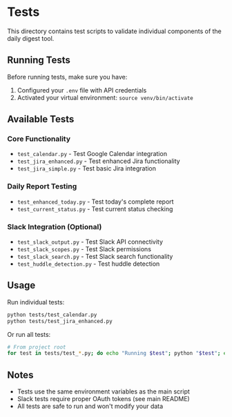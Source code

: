 # Tests

This directory contains test scripts to validate individual components of the daily digest tool.

## Running Tests

Before running tests, make sure you have:
1. Configured your `.env` file with API credentials
2. Activated your virtual environment: `source venv/bin/activate`

## Available Tests

### Core Functionality
- `test_calendar.py` - Test Google Calendar integration
- `test_jira_enhanced.py` - Test enhanced Jira functionality
- `test_jira_simple.py` - Test basic Jira integration

### Daily Report Testing
- `test_enhanced_today.py` - Test today's complete report
- `test_current_status.py` - Test current status checking

### Slack Integration (Optional)
- `test_slack_output.py` - Test Slack API connectivity
- `test_slack_scopes.py` - Test Slack permissions
- `test_slack_search.py` - Test Slack search functionality
- `test_huddle_detection.py` - Test huddle detection

## Usage

Run individual tests:
```bash
python tests/test_calendar.py
python tests/test_jira_enhanced.py
```

Or run all tests:
```bash
# From project root
for test in tests/test_*.py; do echo "Running $test"; python "$test"; echo; done
```

## Notes

- Tests use the same environment variables as the main script
- Slack tests require proper OAuth tokens (see main README)
- All tests are safe to run and won't modify your data